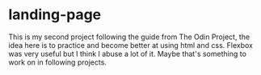 # landing-page

This is my second project following the guide from The Odin Project, the idea here is to practice and become better at using html and css. Flexbox was very useful but I think I abuse a lot of it. Maybe that's something to work on in following projects.
